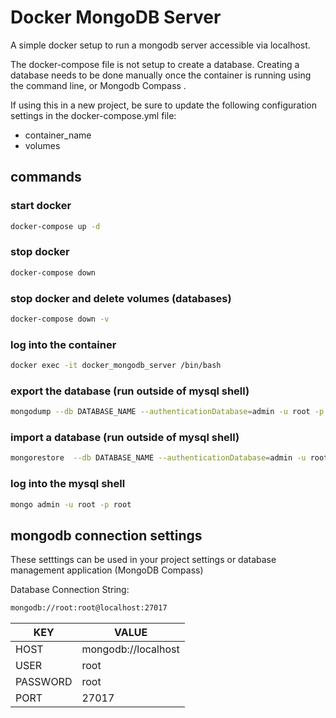 # Docker MongoDB Server
A simple docker setup to run a mongodb server accessible via localhost.

The docker-compose file is not setup to create a database. Creating a database needs to be done manually once the container is running using the command line, or Mongodb Compass .

If using this in a new project, be sure to update the following configuration settings in the docker-compose.yml file:
- container_name
- volumes

## commands

### start docker
```sh
docker-compose up -d
```

### stop docker
```sh
docker-compose down
```

### stop docker and delete volumes (databases)
```sh
docker-compose down -v
```

### log into the container
```sh
docker exec -it docker_mongodb_server /bin/bash
```

### export the database (run outside of mysql shell)
```sh
mongodump --db DATABASE_NAME --authenticationDatabase=admin -u root -p root -o databases
```

### import a database (run outside of mysql shell)
```sh
mongorestore  --db DATABASE_NAME --authenticationDatabase=admin -u root -p root ./databases/DATABASE_NAME
```

### log into the mysql shell
```sh
mongo admin -u root -p root
```

## mongodb connection settings
These setttings can be used in your project settings or database management application (MongoDB Compass)

Database Connection String:
```sh
mongodb://root:root@localhost:27017
```

| KEY | VALUE |
| ------ | ------ |
| HOST | mongodb://localhost |
| USER | root |
| PASSWORD | root |
| PORT | 27017 |
